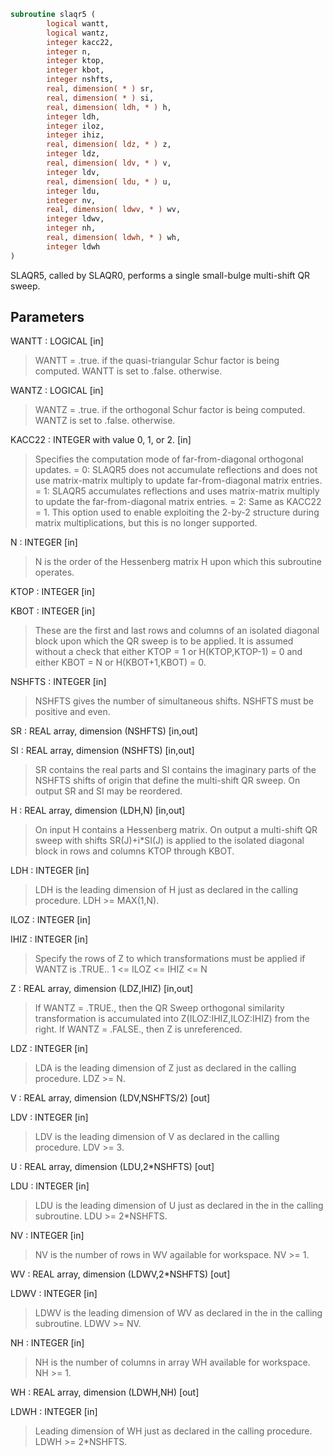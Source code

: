 ```fortran
subroutine slaqr5 (
        logical wantt,
        logical wantz,
        integer kacc22,
        integer n,
        integer ktop,
        integer kbot,
        integer nshfts,
        real, dimension( * ) sr,
        real, dimension( * ) si,
        real, dimension( ldh, * ) h,
        integer ldh,
        integer iloz,
        integer ihiz,
        real, dimension( ldz, * ) z,
        integer ldz,
        real, dimension( ldv, * ) v,
        integer ldv,
        real, dimension( ldu, * ) u,
        integer ldu,
        integer nv,
        real, dimension( ldwv, * ) wv,
        integer ldwv,
        integer nh,
        real, dimension( ldwh, * ) wh,
        integer ldwh
)
```

SLAQR5, called by SLAQR0, performs a
single small-bulge multi-shift QR sweep.

## Parameters
WANTT : LOGICAL [in]
> WANTT = .true. if the quasi-triangular Schur factor
> is being computed.  WANTT is set to .false. otherwise.

WANTZ : LOGICAL [in]
> WANTZ = .true. if the orthogonal Schur factor is being
> computed.  WANTZ is set to .false. otherwise.

KACC22 : INTEGER with value 0, 1, or 2. [in]
> Specifies the computation mode of far-from-diagonal
> orthogonal updates.
> = 0: SLAQR5 does not accumulate reflections and does not
> use matrix-matrix multiply to update far-from-diagonal
> matrix entries.
> = 1: SLAQR5 accumulates reflections and uses matrix-matrix
> multiply to update the far-from-diagonal matrix entries.
> = 2: Same as KACC22 = 1. This option used to enable exploiting
> the 2-by-2 structure during matrix multiplications, but
> this is no longer supported.

N : INTEGER [in]
> N is the order of the Hessenberg matrix H upon which this
> subroutine operates.

KTOP : INTEGER [in]

KBOT : INTEGER [in]
> These are the first and last rows and columns of an
> isolated diagonal block upon which the QR sweep is to be
> applied. It is assumed without a check that
> either KTOP = 1  or   H(KTOP,KTOP-1) = 0
> and
> either KBOT = N  or   H(KBOT+1,KBOT) = 0.

NSHFTS : INTEGER [in]
> NSHFTS gives the number of simultaneous shifts.  NSHFTS
> must be positive and even.

SR : REAL array, dimension (NSHFTS) [in,out]

SI : REAL array, dimension (NSHFTS) [in,out]
> SR contains the real parts and SI contains the imaginary
> parts of the NSHFTS shifts of origin that define the
> multi-shift QR sweep.  On output SR and SI may be
> reordered.

H : REAL array, dimension (LDH,N) [in,out]
> On input H contains a Hessenberg matrix.  On output a
> multi-shift QR sweep with shifts SR(J)+i\*SI(J) is applied
> to the isolated diagonal block in rows and columns KTOP
> through KBOT.

LDH : INTEGER [in]
> LDH is the leading dimension of H just as declared in the
> calling procedure.  LDH >= MAX(1,N).

ILOZ : INTEGER [in]

IHIZ : INTEGER [in]
> Specify the rows of Z to which transformations must be
> applied if WANTZ is .TRUE.. 1 <= ILOZ <= IHIZ <= N

Z : REAL array, dimension (LDZ,IHIZ) [in,out]
> If WANTZ = .TRUE., then the QR Sweep orthogonal
> similarity transformation is accumulated into
> Z(ILOZ:IHIZ,ILOZ:IHIZ) from the right.
> If WANTZ = .FALSE., then Z is unreferenced.

LDZ : INTEGER [in]
> LDA is the leading dimension of Z just as declared in
> the calling procedure. LDZ >= N.

V : REAL array, dimension (LDV,NSHFTS/2) [out]

LDV : INTEGER [in]
> LDV is the leading dimension of V as declared in the
> calling procedure.  LDV >= 3.

U : REAL array, dimension (LDU,2\*NSHFTS) [out]

LDU : INTEGER [in]
> LDU is the leading dimension of U just as declared in the
> in the calling subroutine.  LDU >= 2\*NSHFTS.

NV : INTEGER [in]
> NV is the number of rows in WV agailable for workspace.
> NV >= 1.

WV : REAL array, dimension (LDWV,2\*NSHFTS) [out]

LDWV : INTEGER [in]
> LDWV is the leading dimension of WV as declared in the
> in the calling subroutine.  LDWV >= NV.

NH : INTEGER [in]
> NH is the number of columns in array WH available for
> workspace. NH >= 1.

WH : REAL array, dimension (LDWH,NH) [out]

LDWH : INTEGER [in]
> Leading dimension of WH just as declared in the
> calling procedure.  LDWH >= 2\*NSHFTS.
